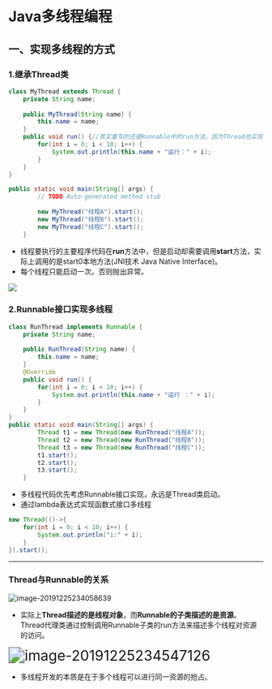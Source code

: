 # Java多线程编程

## 一、实现多线程的方式

### 1.继承Thread类

```java
class MyThread extends Thread {
	private String name;
	
	public MyThread(String name) {
		this.name = name;
	}
	public void run() {//其实重写的还是Runnable中的run方法。因为Thread也实现了Runnable
		for(int i = 0; i < 10; i++) {
			System.out.println(this.name + "运行：" + i);
		}
	}
}

public static void main(String[] args) {
		// TODO Auto-generated method stub
			
		new MyThread("线程A").start();
		new MyThread("线程B").start();
		new MyThread("线程C").start();
	}
```

* 线程要执行的主要程序代码在**run**方法中，但是启动却需要调用**start**方法，实际上调用的是start0本地方法(JNI技术 Java Native Interface)。
* 每个线程只能启动一次。否则抛出异常。

<img src="https://thumbnail0.baidupcs.com/thumbnail/c2ccf6bbaj2d89838a78fa3ef646d784?fid=875502231-250528-848342476957138&time=1577289600&rt=sh&sign=FDTAER-DCb740ccc5511e5e8fedcff06b081203-EkYectj4yMHtGBLFlEMgOxQ1rLU%3D&expires=8h&chkv=0&chkbd=0&chkpc=&dp-logid=8327009563146155982&dp-callid=0&size=c710_u400&quality=100&vuk=-&ft=video" />

### 2.Runnable接口实现多线程

```java
class RunThread implements Runnable { 
	private String name;
	
	public RunThread(String name) {
		this.name = name;
	}
	@Override
	public void run() {
		for(int i = 0; i < 10; i++) {
			System.out.println(this.name + "运行 ：" + i);
		}	
	}	
}
public static void main(String[] args) {
		Thread t1 = new Thread(new RunThread("线程A"));
		Thread t2 = new Thread(new RunThread("线程B"));
		Thread t3 = new Thread(new RunThread("线程C"));
		t1.start();
		t2.start();
		t3.start();
	}
```

* 多线程代码优先考虑Runnable接口实现，永远是Thread类启动。
* 通过lambda表达式实现函数式接口多线程

```java
new Thread(()->{
    for(int i = 0; i < 10; i++) {
        System.out.println("i:" + i);
    }
}).start();
```

---

### Thread与Runnable的关系

![image-20191225234058639](https://thumbnail0.baidupcs.com/thumbnail/b8d994f93u283f02f4cf8cce3f3ca64e?fid=875502231-250528-517377106126846&time=1577289600&rt=sh&sign=FDTAER-DCb740ccc5511e5e8fedcff06b081203-fTcqlH5eUK6PDfYA4RS%2F%2FDgiWXs%3D&expires=8h&chkv=0&chkbd=0&chkpc=&dp-logid=8326987727575480588&dp-callid=0&size=c710_u400&quality=100&vuk=-&ft=video)

* 实际上**Thread描述的是线程对象**，而**Runnable的子类描述的是资源**。Thread代理类通过控制调用Runnable子类的run方法来描述多个线程对资源的访问。

<img src="https://thumbnail0.baidupcs.com/thumbnail/337b9556dvbd25e34334221e290e2588?fid=875502231-250528-267022183985916&amp;time=1577289600&amp;rt=sh&amp;sign=FDTAER-DCb740ccc5511e5e8fedcff06b081203-OW4EBegDo3PVnozO9mIbjNIdWLs%3D&amp;expires=8h&amp;chkv=0&amp;chkbd=0&amp;chkpc=&amp;dp-logid=8326902632352643231&amp;dp-callid=0&amp;size=c710_u400&amp;quality=100&amp;vuk=-&amp;ft=video" alt="image-20191225234547126" style="zoom:200%;" />

* 多线程开发的本质是在于多个线程可以进行同一资源的抢占。

